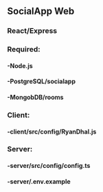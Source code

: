 ## SocialApp Web
### React/Express

### Required:
#### -Node.js
#### -PostgreSQL/socialapp
#### -MongobDB/rooms

### Client:
#### -client/src/config/RyanDhal.js

### Server:
#### -server/src/config/config.ts
#### -server/.env.example

